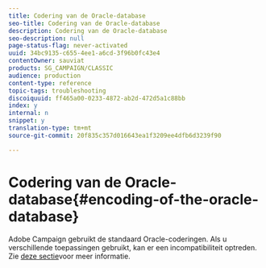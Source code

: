 ```yaml
---
title: Codering van de Oracle-database
seo-title: Codering van de Oracle-database
description: Codering van de Oracle-database
seo-description: null
page-status-flag: never-activated
uuid: 34bc9135-c655-4ee1-a6cd-3f96b0fc43e4
contentOwner: sauviat
products: SG_CAMPAIGN/CLASSIC
audience: production
content-type: reference
topic-tags: troubleshooting
discoiquuid: ff465a00-0233-4872-ab2d-472d5a1c88bb
index: y
internal: n
snippet: y
translation-type: tm+mt
source-git-commit: 20f835c357d016643ea1f3209ee4dfb6d3239f90

---
```



# Codering van de Oracle-database{#encoding-of-the-oracle-database}

Adobe Campaign gebruikt de standaard Oracle-coderingen. Als u verschillende toepassingen gebruikt, kan er een incompatibiliteit optreden. Zie [deze sectie](../../installation/using/database.md#oracle)voor meer informatie.

